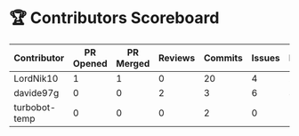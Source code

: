 # 🏆 Contributors Scoreboard

| Contributor   | PR Opened | PR Merged | Reviews | Commits | Issues | Docs | Total Score |
| ------------- | --------- | --------- | ------- | ------- | ------ | ---- | ----------- |
| LordNik10     | 1         | 1         | 0       | 20      | 4      | 2    | 67          |
| davide97g     | 0         | 0         | 2       | 3       | 6      | 3    | 30          |
| turbobot-temp | 0         | 0         | 0       | 2       | 0      | 1    | 8           |
